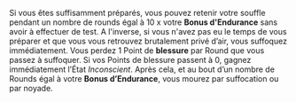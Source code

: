 Si vous êtes suffisamment préparés, vous pouvez retenir votre souffle pendant un nombre de rounds égal à 10 x votre **Bonus d'Endurance** sans avoir à effectuer de test. A l'inverse, si vous n'avez pas eu le temps de vous préparer et que vous vous retrouvez brutalement privé d’air, vous suffoquez immédiatement. Vous perdez 1 Point de **blessure** par Round que vous passez à suffoquer. Si vos Points de blessure passent à 0, gagnez immédiatement l’État *Inconscient*. Après cela, et au bout d’un nombre de Rounds égal à votre **Bonus d’Endurance**, vous mourez par suffocation ou par noyade.